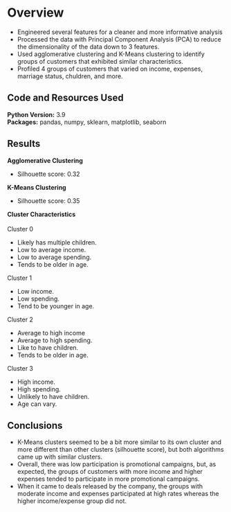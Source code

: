 # Overview
* Engineered several features for a cleaner and more informative analysis
* Processed the data with Principal Component Analysis (PCA) to reduce the dimensionality of the data down to 3 features.
* Used agglomerative clustering and K-Means clustering to identify groups of customers that exhibited similar characteristics.
* Profiled 4 groups of customers that varied on income, expenses, marriage status, chuldren, and more.

## Code and Resources Used
**Python Version:** 3.9 <br>
**Packages:** pandas, numpy, sklearn, matplotlib, seaborn

## Results
**Agglomerative Clustering**
* Silhouette score: 0.32

**K-Means Clustering**
* Silhouette score: 0.35

**Cluster Characteristics** <br> <br>
Cluster 0
* Likely has multiple children.
* Low to average income.
* Low to average spending.
* Tends to be older in age.

Cluster 1
* Low income.
* Low spending.
* Tend to be younger in age.

Cluster 2
* Average to high income
* Average to high spending.
* Like to have children.
* Tends to be older in age.

Cluster 3
* High income.
* High spending.
* Unlikely to have children.
* Age can vary.


## Conclusions
* K-Means clusters seemed to be a bit more similar to its own cluster and more different than other clusters (silhouette score), but both algorithms came up with similar clusters.
* Overall, there was low participation is promotional campaigns, but, as expected, the groups of customers with more income and higher expenses tended to participate in more promotional campaigns.
* When it came to deals released by the company, the groups with moderate income and expenses participated at high rates whereas the higher income/expense group did not.
